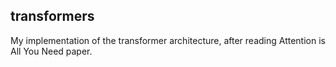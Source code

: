 ## transformers 

My implementation of the transformer architecture,
after reading Attention is All You Need paper.


